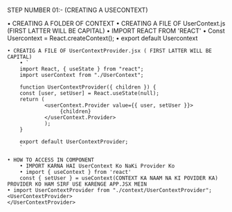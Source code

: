 STEP NUMBER 01:- (CREATING A USECONTEXT)

• CREATING A FOLDER OF CONTEXT
    • CREATING A FILE OF UserContext.js (FIRST LATTER WILL BE CAPITAL)
        • IMPORT REACT FROM 'REACT'
        • Const Usercontext = React.createContext(); 
        • export default Usercontext

    • CREATIG A FILE OF UserContextProvider.jsx ( FIRST LATTER WILL BE CAPITAL) 
        • `
        import React, { useState } from "react";
        import userContext from "./UserContext";

        function UserContextProvider({ children }) {
        const [user, setUser] = React.useState(null);
        return (
                <userContext.Provider value={{ user, setUser }}>
                     {children}
                </userContext.Provider>
                );
        }

        export default UserContextProvider;
        `

    • HOW TO ACCESS IN COMPONENT
        • IMPORT KARNA HAI UserContext Ko NaKi Provider Ko
        • import { useContext } from 'react'
        const { setUser } = useContext(CONTEXT KA NAAM NA KI POVIDER KA) PROVIDER KO HAM SIRF USE KARENGE APP.JSX MEIN 
    • import UserContextProvider from "./context/UserContextProvider";
    <UserContextProvider>
    </UserContextProvider>